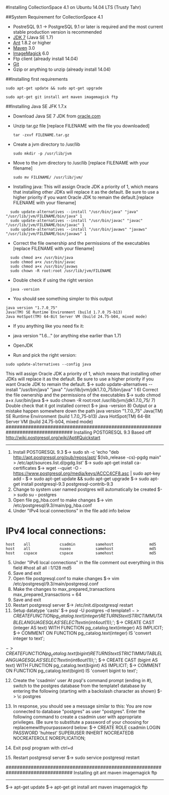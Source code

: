 #Installing CollectionSpace 4.1 on Ubuntu 14.04 LTS (Trusty Tahr)

##System Requirement for CollectionSpace 4.1
* PostreSQL 9.1 -> PostgreSQL 9.1 or later is required and the most current stable production version is recommended
* [JDK 7](http://www.oracle.com/technetwork/java/javase/downloads/index.html) (Java SE 1.7)
* [Ant](http://ant.apache.org/bindownload.cgi) 1.8.2 or higher
* [Maven](http://maven.apache.org/download.cgi) 3.0
* [ImageMagick](http://www.imagemagick.org/) 6.0
* Ftp client (already install 14.04)
* [Git](https://github.com/)
* Gzip or anything to unzip (already install 14.04)

##Installing first requirements
```Shell
sudo apt-get update && sudo apt-get upgrade
```

```Shell
sudo apt-get git install ant maven imagemagick ftp
```

##Installing Java SE JFK 1.7.x

* Download Java SE 7 JDK from [oracle.com](http://www.oracle.com/technetwork/java/javase/downloads/index.html)
* Unzip tar.gz file [replace FILENAME with the file you downloaded]

  ```Shell
  tar -zxvf FILENAME.tar.gz
  ```
* Create a jvm directory to /usr/lib

  ```Shell
  sudo mkdir -p /usr/lib/jvm
  ```
* Move to the jvm directory to /usr/lib [replace FILENAME with your filename]

  ```Shell
  sudo mv FILENAME/ /usr/lib/jvm/
  ```
* Installing java: This will assign Oracle JDK a priority of 1, which means that installing other JDKs will replace it as the default. Be sure to use a higher priority if you want Oracle JDK to remain the default.[replace FILENAME with your filename]
```Shell
  sudo update-alternatives --install "/usr/bin/java" "java" "/usr/lib/jvm/FILENAME/bin/java" 1
  sudo update-alternatives --install "/usr/bin/javac" "javac" "/usr/lib/jvm/FILENAME/bin/javac" 1
  sudo update-alternatives --install "/usr/bin/javaws" "javaws" "/usr/lib/jvm/FILENAME/bin/javaws" 1
```
* Correct the file ownership and the permissions of the executables [replace FILENAME with your filename]
```Shell
  sudo chmod a+x /usr/bin/java
  sudo chmod a+x /usr/bin/javac
  sudo chmod a+x /usr/bin/javaws
  sudo chown -R root:root /usr/lib/jvm/FILENAME
```
* Double check if using the right version
```
  java -version
```
* You should see something simpler to this output
```
java version "1.7.0_75"
Java(TM) SE Runtime Environment (build 1.7.0_75-b13)
Java HotSpot(TM) 64-Bit Server VM (build 24.75-b04, mixed mode)
```

 * If you anything like you need fix it:
  * java version "1.6..." (or anything else earlier than 1.7)
  * OpenJDK

  * Run and pick the right version:
```
sudo update-alternatives --config java
```


This will assign Oracle JDK a priority of 1, which means that installing other JDKs will replace it as the default. Be sure to use a higher priority if you want Oracle JDK to remain the default.
    $-> sudo update-alternatives --install "/usr/bin/java" "java" "/usr/lib/jvm/jdk1.7.0_75/bin/java" 1
6) Correct the file ownership and the permissions of the executables
    $-> sudo chmod a+x /usr/bin/java
    $-> sudo chown -R root:root /usr/lib/jvm/jdk1.7.0_75/
7) Double check that it got installed correct
    $-> java -version
8) Output or a mistake happen somewhere down the path
    java version "1.7.0_75"
    Java(TM) SE Runtime Environment (build 1.7.0_75-b13)
    Java HotSpot(TM) 64-Bit Server VM (build 24.75-b04, mixed mode)
################################################################################
Installing POSTGRESQL 9.3
  Based off http://wiki.postgresql.org/wiki/Apt#Quickstart
________________________________________________________________________________
1) Install POSTGRESQL 9.3
  $-> sudo sh -c 'echo "deb http://apt.postgresql.org/pub/repos/apt/ $(lsb_release -cs)-pgdg main" > /etc/apt/sources.list.d/pgdg.list'
  $->  sudo apt-get install ca-certificates
  $->  wget --quiet -O - https://www.postgresql.org/media/keys/ACCC4CF8.asc | sudo apt-key add -
  $->  sudo apt-get update && sudo apt-get upgrade
  $->  sudo apt-get install postgresql-9.3 postgresql-contrib-9.3
2) Change to system user named postgres will automatically be created
  $-> sudo su - postgres
3) Open file pg_hba.conf to make changes
  $-> vim /etc/postgresql/9.3/main/pg_hba.conf
4) Under "IPv4 local connections" in the file add info below
  # IPv4 local connections:
    host    all             csadmin         samehost                md5
    host    all             nuxeo           samehost                md5
    host    cspace          cspace          samehost                md5
5) Under  "IPv6 local connections" in the file comment out everything in this field
    #host    all             all             ::1/128                md5
6) Save and exit
7) Open file postgresql.conf to make changes
  $-> vim /etc/postgresql/9.3/main/postgresql.conf
8) Make the changes to max_prepared_transactions
  max_prepared_transactions = 64
9) Save and exit
10) Restart postgresql server
  $-> /etc/init.d/postgresql restart
11) Setup datatype 'casts'
  $-> psql -U postgres -d template1
  $-> CREATE FUNCTION pg_catalog.text(integer) RETURNS text STRICT IMMUTABLE LANGUAGE SQL AS 'SELECT textin(int4out($1));';
  $-> CREATE CAST (integer AS text) WITH FUNCTION pg_catalog.text(integer) AS IMPLICIT;
  $-> COMMENT ON FUNCTION pg_catalog.text(integer) IS 'convert integer to text';

  $-> CREATE FUNCTION pg_catalog.text(bigint) RETURNS text STRICT IMMUTABLE LANGUAGE SQL AS 'SELECT textin(int8out($1));';
  $-> CREATE CAST (bigint AS text) WITH FUNCTION pg_catalog.text(bigint) AS IMPLICIT;
  $-> COMMENT ON FUNCTION pg_catalog.text(bigint) IS 'convert bigint to text';

12) Create the 'csadmin' user
    At psql's command prompt (ending in #), switch to the postgres database from the template1 database by entering the following (starting with a backslash character as shown)
    $-> \c postgres

13) In response, you should see a message similar to this:  You are now connected to database "postgres" as user "postgres".
 Enter the following command to create a csadmin user with appropriate privileges.  (Be sure to substitute a password of your choosing for replacemewithyourpassword below:
    $-> CREATE ROLE csadmin LOGIN PASSWORD 'huhtest' SUPERUSER INHERIT NOCREATEDB NOCREATEROLE NOREPLICATION;
14) Exit psql program with ctrl+d
15) Restart postgresql server
  $-> sudo service postgresql restart

################################################################################
Installing git ant maven imagemagick ftp
________________________________________________________________________________
  $-> apt-get update
  $-> apt-get git install ant maven imagemagick ftp
